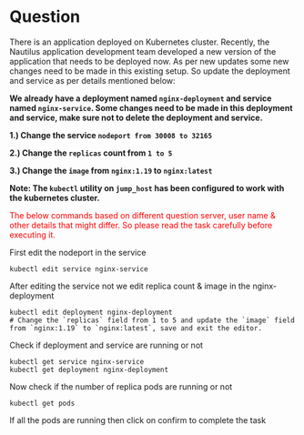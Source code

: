 # Question
There is an application deployed on Kubernetes cluster. Recently, the Nautilus application development team developed a new version of the application that needs to be deployed now. As per new updates some new changes need to be made in this existing setup. So update the deployment and service as per details mentioned below:

**We already have a deployment named `nginx-deployment` and service named `nginx-service`. Some changes need to be made in this deployment and service, make sure not to delete the deployment and service.**

**1.) Change the service `nodeport from 30008 to 32165`**

**2.) Change the `replicas` count from `1 to 5`**

**3.) Change the `image` from `nginx:1.19` to `nginx:latest`**

**Note: The `kubectl` utility on `jump_host` has been configured to work with the kubernetes cluster.**

<span style="color: red;">The below commands based on different question server, user name & other details that might differ. So please read the task carefully before executing it. </span>

First edit the nodeport in the service
```
kubectl edit service nginx-service
```

After editing the service not we edit replica count & image in the nginx-deployment

```
kubectl edit deployment nginx-deployment
# Change the `replicas` field from 1 to 5 and update the `image` field from `nginx:1.19` to `nginx:latest`, save and exit the editor.
```

Check if deployment and service are running or not
```
kubectl get service nginx-service
kubectl get deployment nginx-deployment
```
Now check if the number of replica pods are running or not
```
kubectl get pods
```
If all the pods are running then click on confirm to complete the task

